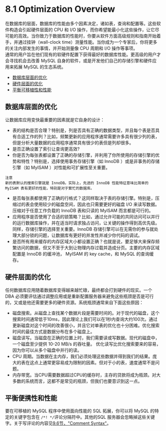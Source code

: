 # 8.1 Optimization Overview

在数据库的层面，数据库的性能由多个因素决定，诸如表，查询和配置等。这些软件构造会引起硬件层面的 CPU 和 I/O 操作，而你希望能最小化这些操作，让它尽可能的高效。当你致力于数据库的性能时，你要从软件方面高级规则和指南开始着手，并通过挂钟（wall-clock time）测量性能。当你成为一个专家后，你将更多的关注内部发生的事情，并开始测量像 CPU 周期和 I/O 操作等事项。  
通常的用户旨在他们现有的软硬件配置下获得最好的数据库性能。更高级的用户才会寻找机会去改善 MySQL 自身的软件，或是开发他们自己的存储引擎和硬件应用来拓展 MySQL 的生态系统。

- [数据库层面的优化]()
- [硬件层面的优化]()
- [平衡可移植性和性能]()

## 数据库层面的优化
让数据库应用变快最重要的因素就是它自身的设计：  
- 表的结构是否合理？特别是，列是否具有正确的数据类型，并且每个表是否具有合适工作的列？比如，频繁更新的应用程序通常需要许多具有很少列的表，但是分析大量数据的应用程序通常具有很少的表但是列却很多。
- 是否正确设置了索引让查询更高效?
- 你是否为每张表都设置了正确的存储引擎，并利用了你所使用的存储引擎的优势和特性？特别是，选择使用事务存储引擎（如 InnoDB ）或是非事务的存储引擎（如 MyISAM ）对性能和可扩展性至关重要。  
```
注意  
新的表默认的搜索引擎就是 InnoDB。实际上，先进的 InnoDB 性能特征意味比简单的 MyISAM 表有更好的性能，特别是对于繁忙的数据库。  
```
- 是否每张表都使用了正确的行格式？这同样取决于表的存储引擎。特别是，压缩过的表会使用较少的磁盘空间，因此也只需要更好的磁盘 I/O 来读写数据。压缩对于任意工作负载的 InnoDB 表和只读的 MyISAM 而言都是可行的。
- 应用程序是否使用了合适的锁策略？比如，通过允许可能的共同访问可以并行的运行数据库操作，并在适当时请求独占访问，让关键的操作得到高优先级。同样，存储引擎的选择至关重要。InnoDB 存储引擎可以在无需你的参与就处理大部分锁的问题，让数据库有更好的并发性并减少你代码的调试。
- 是否所有用来缓存的内存区域大小都设置正确？也就是说，要足够大来保存频繁访问的数据，但又不至于大到让物理内存过载并造成分页。主要的内存区域配置是 InnoDB 的缓冲池， MyISAM 的 key cache，和 MySQL 的查询缓存。  

## 硬件层面的优化  
任何数据库应用随着数据库变得越来越忙碌，最终都会打到硬件的现实。一个 DBA 必须要评估通过调整应用或是重新配置服务器来避免这些瓶颈是否是可行的，又或是他还需要更多的硬件资源。系统瓶颈通常来自下面这些原因：
- 磁盘搜索。从磁盘上查找某个数据片段是需要时间的。对于现代的磁盘，这个搜索时间通常低于10ms，因此理论上我们可以在1秒内查询大约100次。通过更新磁盘对这个时间的改善很小，并且它对单表的优化也十分困难。优化搜索时间的最佳方式是数据分布在多个磁盘上。
- 磁盘读写。当磁盘在正确的位置上时，我们需要读或写数据。现代的磁盘中，一个磁盘至少提供 10-20 MB/s 的吞吐量。 优化读写比优化搜索要来的容易，因为你可以从多个磁盘中并行的读。
- CPU 周期。当数据在主内存，我们必须处理这些数据并得到我们的结果。庞大的表在这点上通常更容易成为限制的因素。但对于小的表，速度通常不是问题。
- 内存带宽。当CPU需要数据超过CPU的缓存时，主存的贷款将成为瓶颈。对大多数的系统而言，这都不是常见的瓶颈，但我们也要意识到这一点。

## 平衡便携性和性能
要在可移植的 MySQL 程序中使用面向性能的 SQL 拓展，你可以将 MySQL 的特定的关键字包含在 `/*! */`评论分隔符中。其他的SQL 服务器会忽略掉这些关键字。关于写评论的内容见[9.6节，"Comment Syntax"](https://dev.mysql.com/doc/refman/5.7/en/comments.html)。